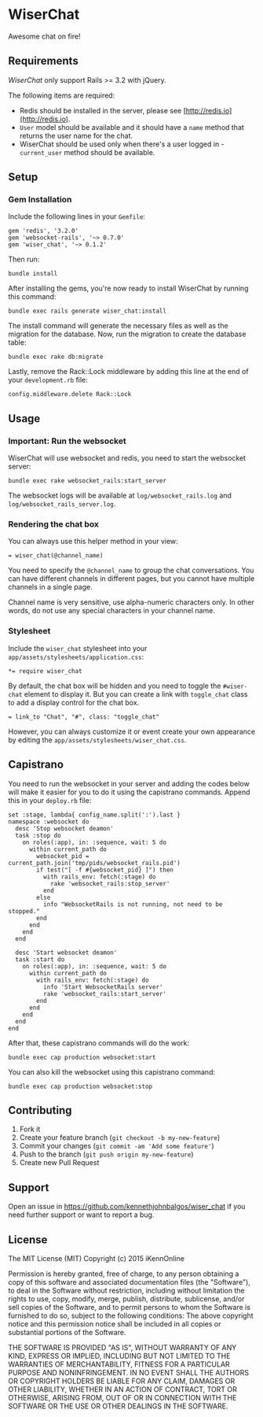 # WiserChat

Awesome chat on fire!

## Requirements

_WiserChat_ only support Rails >= 3.2 with jQuery.

The following items are required:

 - Redis should be installed in the server, please see [http://redis.io](http://redis.io).
 - `User` model should be available and it should have a `name` method that returns the user name for the chat.
 - WiserChat should be used only when there's a user logged in - `current_user` method should be available.


## Setup

### Gem Installation

Include the following lines in your `Gemfile`:

	gem 'redis', '3.2.0'
    gem 'websocket-rails', '~> 0.7.0'
    gem 'wiser_chat', '~> 0.1.2'

Then run:

	bundle install

After installing the gems, you're now ready to install WiserChat by running this command:

	bundle exec rails generate wiser_chat:install

The install command will generate the necessary files as well as the migration for the database. Now, run the migration to create the database table:

	bundle exec rake db:migrate

Lastly, remove the Rack::Lock middleware by adding this line at the end of your `development.rb` file:

	config.middleware.delete Rack::Lock

## Usage

### Important: Run the websocket

WiserChat will use websocket and redis, you need to start the websocket server:

	bundle exec rake websocket_rails:start_server

The websocket logs will be available at `log/websocket_rails.log` and `log/websocket_rails_server.log`.

### Rendering the chat box

You can always use this helper method in your view:

	= wiser_chat(@channel_name)

You need to specify the `@channel_name` to group the chat conversations. You can have different channels in different pages, but you cannot have multiple channels in a single page.

Channel name is very sensitive, use alpha-numeric characters only. In other words, do not use any special characters in your channel name.

### Stylesheet

Include the `wiser_chat` stylesheet into your `app/assets/stylesheets/application.css`:

	*= require wiser_chat

By default, the chat box will be hidden and you need to toggle the `#wiser-chat` element to display it. But you can create a link with `toggle_chat` class to add a display control for the chat box.

	= link_to "Chat", "#", class: "toggle_chat"

However, you can always customize it or event create your own appearance by editing the `app/assets/stylesheets/wiser_chat.css`.

## Capistrano

You need to run the websocket in your server and adding the codes below will make it easier for you to do it using the capistrano commands. Append this in your `deploy.rb` file:

	set :stage, lambda{ config_name.split(':').last }
	namespace :websocket do
	  desc 'Stop websocket deamon'
	  task :stop do
	    on roles(:app), in: :sequence, wait: 5 do
	      within current_path do
	        websocket_pid = current_path.join('tmp/pids/websocket_rails.pid')
	        if test("[ -f #{websocket_pid} ]") then
	          with rails_env: fetch(:stage) do
	            rake 'websocket_rails:stop_server'
	          end
	        else
	          info "WebsocketRails is not running, not need to be stopped."
	        end
	      end
	    end
	  end

	  desc 'Start websocket deamon'
	  task :start do
	    on roles(:app), in: :sequence, wait: 5 do
	      within current_path do
	        with rails_env: fetch(:stage) do
	          info 'Start WebsocketRails server'
	          rake 'websocket_rails:start_server'
	        end
	      end
	    end
	  end
	end

After that, these capistrano commands will do the work:

	bundle exec cap production websocket:start

You can also kill the websocket using this capistrano command:

	bundle exec cap production websocket:stop


## Contributing

1. Fork it
2. Create your feature branch (`git checkout -b my-new-feature`)
3. Commit your changes (`git commit -am 'Add some feature'`)
4. Push to the branch (`git push origin my-new-feature`)
5. Create new Pull Request

## Support
Open an issue in https://github.com/kennethjohnbalgos/wiser_chat if you need further support or want to report a bug.

## License

The MIT License (MIT) Copyright (c) 2015 iKennOnline

Permission is hereby granted, free of charge, to any person obtaining a copy of this software and associated documentation files (the "Software"), to deal in the Software without restriction, including without limitation the rights to use, copy, modify, merge, publish, distribute, sublicense, and/or sell copies of the Software, and to permit persons to whom the Software is furnished to do so, subject to the following conditions: The above copyright notice and this permission notice shall be included in all copies or substantial portions of the Software.

THE SOFTWARE IS PROVIDED "AS IS", WITHOUT WARRANTY OF ANY KIND, EXPRESS OR IMPLIED, INCLUDING BUT NOT LIMITED TO THE WARRANTIES OF MERCHANTABILITY, FITNESS FOR A PARTICULAR PURPOSE AND NONINFRINGEMENT. IN NO EVENT SHALL THE AUTHORS OR COPYRIGHT HOLDERS BE LIABLE FOR ANY CLAIM, DAMAGES OR OTHER LIABILITY, WHETHER IN AN ACTION OF CONTRACT, TORT OR OTHERWISE, ARISING FROM, OUT OF OR IN CONNECTION WITH THE SOFTWARE OR THE USE OR OTHER DEALINGS IN THE SOFTWARE.
